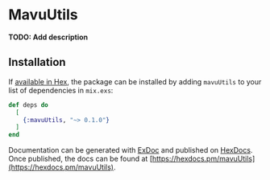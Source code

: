 # MavuUtils

**TODO: Add description**

## Installation

If [available in Hex](https://hex.pm/docs/publish), the package can be installed
by adding `mavuUtils` to your list of dependencies in `mix.exs`:

```elixir
def deps do
  [
    {:mavuUtils, "~> 0.1.0"}
  ]
end
```

Documentation can be generated with [ExDoc](https://github.com/elixir-lang/ex_doc)
and published on [HexDocs](https://hexdocs.pm). Once published, the docs can
be found at [https://hexdocs.pm/mavuUtils](https://hexdocs.pm/mavuUtils).

